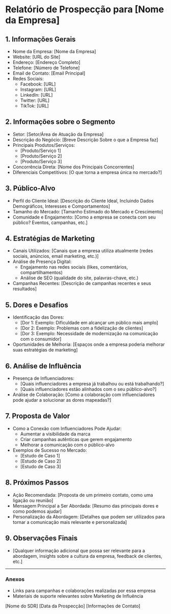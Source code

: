 # Relatório de Prospecção para [Nome da Empresa]

## 1. Informações Gerais
  - Nome da Empresa: [Nome da Empresa]
  - Website: [URL do Site]
  - Endereço: [Endereço Completo]
  - Telefone: [Número de Telefone]
  - Email de Contato: [Email Principal]
  - Redes Sociais:
      - Facebook: [URL]
      - Instagram: [URL]
      - LinkedIn: [URL]
      - Twitter: [URL]
      - TikTok: [URL]

## 2. Informações sobre o Segmento
  - Setor: [Setor/Área de Atuação da Empresa]
  - Descrição do Negócio: [Breve Descrição Sobre o que a Empresa faz]
  - Principais Produtos/Serviços: 
      - [Produto/Serviço 1]
      - [Produto/Serviço 2]
      - [Produto/Serviço 3]
  - Concorrência Direta: [Nome dos Principais Concorrentes]
  - Diferenciais Competitivos: [O que torna a empresa única no mercado?]

## 3. Público-Alvo
  - Perfil do Cliente Ideal: [Descrição do Cliente Ideal, Incluindo Dados Demográficos, Interesses e Comportamentos]
  - Tamanho do Mercado: [Tamanho Estimado do Mercado e Crescimento]
  - Comunidade e Engajamento: [Como a empresa se conecta com seu público? Eventos, campanhas, etc.]

## 4. Estratégias de Marketing
  - Canais Utilizados: [Canais que a empresa utiliza atualmente (redes sociais, anúncios, email marketing, etc.)]
  - Análise de Presença Digital: 
      - Engajamento nas redes sociais (likes, comentários, compartilhamentos)
      - Análise de SEO (qualidade do site, palavras-chave, etc.)
  - Campanhas Recentes: [Descrição de campanhas recentes e seus resultados]

## 5. Dores e Desafios
  - Identificação das Dores:
      - [Dor 1: Exemplo: Dificuldade em alcançar um público mais amplo]
      - [Dor 2: Exemplo: Problemas com a fidelização de clientes]
      - [Dor 3: Exemplo: Necessidade de modernização na comunicação com o consumidor]
  - Oportunidades de Melhoria: [Espaços onde a empresa poderia melhorar suas estratégias de marketing]

## 6. Análise de Influência
  - Presença de Influenciadores:
      - [Quais influenciadores a empresa já trabalhou ou está trabalhando?]
      - [Quais influenciadores estão alinhados com o seu público-alvo?]
  - Análise de Colaboração: [Como a colaboração com influenciadores pode ajudar a solucionar as dores mapeadas?]

## 7. Proposta de Valor
  - Como a Conexão com Influenciadores Pode Ajudar: 
      - Aumentar a visibilidade da marca
      - Criar campanhas autênticas que gerem engajamento
      - Melhorar a comunicação com o público-alvo
  - Exemplos de Sucesso no Mercado:
      - [Estudo de Caso 1]
      - [Estudo de Caso 2]
      - [Estudo de Caso 3]

## 8. Próximos Passos
  - Ação Recomendada: [Proposta de um primeiro contato, como uma ligação ou reunião]
  - Mensagem Principal a Ser Abordada: [Resumo das principais dores e como podemos ajudar]
  - Personalização da Abordagem: [Detalhes que podem ser utilizados para tornar a comunicação mais relevante e personalizada]

## 9. Observações Finais
  - [Qualquer informação adicional que possa ser relevante para a abordagem, insights sobre a cultura da empresa, feedback de clientes, etc.]

---

### Anexos
- Links para campanhas e colaborações realizadas por essa empresa
- Materiais de suporte relevantes sobre Marketing de Influência

[Nome do SDR]
[Data da Prospecção]
[Informações de Contato]